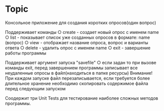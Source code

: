 # Topic
Консольное приложение для создания коротких опросов(один вопрос)

Поддерживает команды
○	create <name> - создает новый опрос c именем name
○	list - показывает список уже созданных опросов в формате: name (вопрос)
○	view <name> - отображает название опроса, вопрос и варианты ответа
○	delete <name> - удалить опрос с именем name
○	exit - завершение работы программы
  
Поддерживает аргумент запуска "savefile"
○	если задан то при вызове команды exit, перед завершением программы записывает все неудаленные опросы в файл(находиться в папке ресурсы)
  Внимание! При каждом запуске файл перезаписывается, если требуется более длительное хранение необходимо скопировать содержимое файла перед следующим запуском

Соодержит три Unit Tests для тестирование наиболее сложных методов программы.
